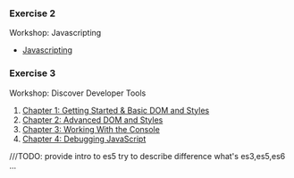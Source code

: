 
### Exercise 2

Workshop: Javascripting

 * [Javascripting](https://github.com/sethvincent/javascripting#javascripting)

### Exercise 3

Workshop: Discover Developer Tools

1. [Chapter 1: Getting Started & Basic DOM and Styles](http://discover-devtools.codeschool.com/chapters/1?locale=en)
1. [Chapter 2: Advanced DOM and Styles](http://discover-devtools.codeschool.com/chapters/2?locale=en)
1. [Chapter 3: Working With the Console](http://discover-devtools.codeschool.com/chapters/3?locale=en)
1. [Chapter 4: Debugging JavaScript](http://discover-devtools.codeschool.com/chapters/4?locale=en)



///TODO: provide intro to es5 try to describe difference what's  es3,es5,es6 ...